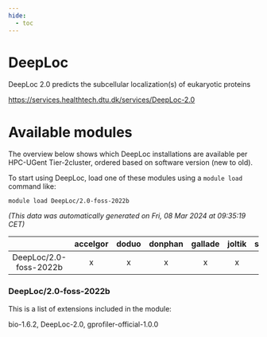 ```yaml
---
hide:
  - toc
---
```


DeepLoc
=======


DeepLoc 2.0 predicts the subcellular localization(s) of eukaryotic proteins

https://services.healthtech.dtu.dk/services/DeepLoc-2.0
# Available modules


The overview below shows which DeepLoc installations are available per HPC-UGent Tier-2cluster, ordered based on software version (new to old).

To start using DeepLoc, load one of these modules using a `module load` command like:

```shell
module load DeepLoc/2.0-foss-2022b
```

*(This data was automatically generated on Fri, 08 Mar 2024 at 09:35:19 CET)*  

| |accelgor|doduo|donphan|gallade|joltik|skitty|
| :---: | :---: | :---: | :---: | :---: | :---: | :---: |
|DeepLoc/2.0-foss-2022b|x|x|x|x|x|x|


### DeepLoc/2.0-foss-2022b

This is a list of extensions included in the module:

bio-1.6.2, DeepLoc-2.0, gprofiler-official-1.0.0